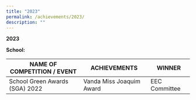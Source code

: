 ```yaml
---
title: "2023"
permalink: /achievements/2023/
description: ""
---
```

**2023**<br>

**School:**

| NAME OF COMPETITION / EVENT | ACHIEVEMENTS | WINNER |
| -------- | -------- | -------- |
| School Green Awards (SGA) 2022 | Vanda Miss Joaquim Award | EEC Committee |